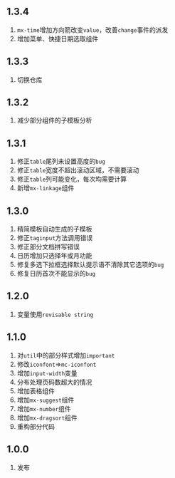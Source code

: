 ## 1.3.4
1. `mx-time`增加方向箭改变`value`，改善`change`事件的派发
2. 增加菜单、快捷日期选取组件

## 1.3.3
1. 切换仓库

## 1.3.2
1. 减少部分组件的子模板分析

## 1.3.1
1. 修正`table`尾列未设置高度的`bug`
2. 修正`table`宽度不超出滚动区域，不需要滚动
3. 修正`table`列可能变化，每次均需要计算
4. 新增`mx-linkage`组件

## 1.3.0
1. 精简模板自动生成的子模板
2. 修正`taginput`方法调用错误
3. 修正部分文档拼写错误
4. 日历增加只选择年或月功能
5. 修复多选下拉框选择默认提示语不清除其它选项的`bug`
6. 修复日历首次不能显示的`bug`

## 1.2.0
1. 变量使用`revisable string`

## 1.1.0
1. 对`util`中的部分样式增加`important`
2. 修改`iconfont`=>`mc-iconfont`
3. 增加`input-width`变量
4. 分布处理页码数超大的情况
5. 增加表格组件
6. 增加`mx-suggest`组件
7. 增加`mx-number`组件
8. 增加`mx-dragsort`组件
9. 重构部分代码

## 1.0.0
1. 发布